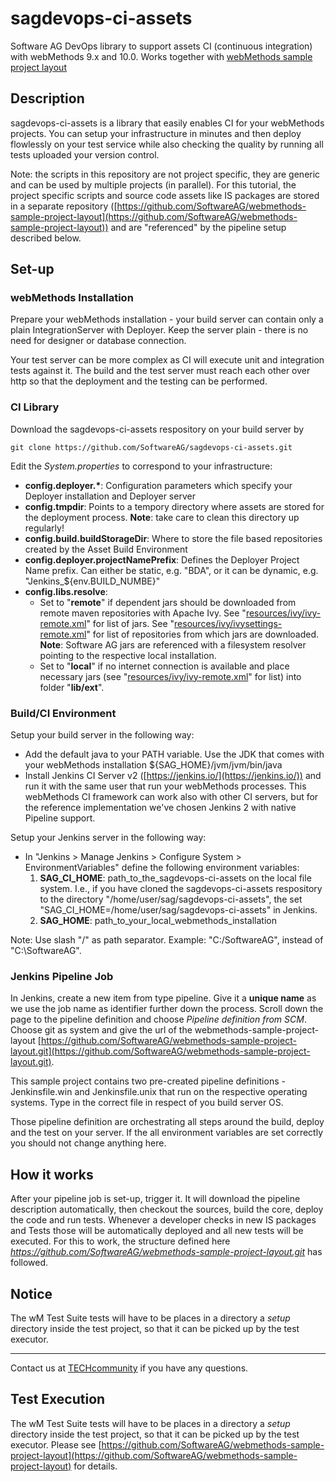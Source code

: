 # sagdevops-ci-assets
Software AG DevOps library to support assets CI (continuous integration) with webMethods 9.x and 10.0. Works together with [webMethods sample project layout](https://github.com/SoftwareAG/webmethods-sample-project-layout)


## Description
sagdevops-ci-assets is a library that easily enables CI for your webMethods projects. You can setup your infrastructure in minutes and then deploy flowlessly on your test service while also checking the quality by running all tests uploaded your version control.

Note: the scripts in this repository are not project specific, they are generic and can be used by multiple projects (in parallel). For this tutorial, the project specific scripts and source code assets like IS packages are stored in a separate repository ([https://github.com/SoftwareAG/webmethods-sample-project-layout](https://github.com/SoftwareAG/webmethods-sample-project-layout)) and are "referenced" by the pipeline setup described below.


## Set-up

### webMethods Installation
Prepare your webMethods installation - your build server can contain only a plain IntegrationServer with Deployer. Keep the server plain - there is no need for designer or database connection.

Your test server can be more complex as CI will execute unit and integration tests against it. The build and the test server must reach each other over http so that the deployment and the testing can be performed.

### CI Library
Download the sagdevops-ci-assets respository on your build server by

```
git clone https://github.com/SoftwareAG/sagdevops-ci-assets.git
```

Edit the _System.properties_ to correspond to your infrastructure:

* __config.deployer.*__: Configuration parameters which specify your Deployer installation and Deployer server
* __config.tmpdir__: Points to a tempory directory where assets are stored for the deployment process. **Note**: take care to clean this directory up regularly!
* __config.build.buildStorageDir__: Where to store the file based repositories created by the Asset Build Environment
* __config.deployer.projectNamePrefix__: Defines the Deployer Project Name prefix. Can either be static, e.g. "BDA", or it can be dynamic, e.g. "Jenkins_${env.BUILD_NUMBE}"
* __config.libs.resolve__: 
	* Set to "**remote**" if dependent jars should be downloaded from remote maven repositories with Apache Ivy. See "[resources/ivy/ivy-remote.xml](resources/ivy/ivy-remote.xml)" for list of jars. See "[resources/ivy/ivysettings-remote.xml](resources/ivy/ivysettings-remote.xml)" for list of repositories from which jars are downloaded. **Note**: Software AG jars are referenced with a filesystem resolver pointing to the respective local installation.
	* Set to "**local**" if no internet connection is available and place necessary jars (see "[resources/ivy/ivy-remote.xml](resources/ivy/ivy-remote.xml)" for list) into folder "**lib/ext**". 


### Build/CI Environment

Setup your build server in the following way:
 
* Add the default java to your PATH variable. Use the JDK that comes with your webMethods installation ${SAG_HOME}/jvm/jvm/bin/java
* Install Jenkins CI Server v2 ([https://jenkins.io/](https://jenkins.io/)) and run it with the same user that run your webMethods processes. This webMethods CI framework can work also with other CI servers, but for the reference implementation we've chosen Jenkins 2 with native Pipeline support.

Setup your Jenkins server in the following way:

* In "Jenkins > Manage Jenkins > Configure System > EnvironmentVariables" define the following environment variables:
	1. __SAG_CI_HOME__: path_to_the_sagdevops-ci-assets on the local file system. I.e., if you have cloned the sagdevops-ci-assets respository to the directory "/home/user/sag/sagdevops-ci-assets", the set "SAG_CI_HOME=/home/user/sag/sagdevops-ci-assets" in Jenkins.
	2. __SAG_HOME__: path_to_your_local_webmethods_installation

Note: Use slash "/" as path separator. Example: "C:/SoftwareAG", instead of "C:\SoftwareAG".

### Jenkins Pipeline Job
In Jenkins, create a new item from type pipeline. Give it a **unique name** as we use the job name as identifier further down the process. Scroll down the page to the pipeline definition and choose _Pipeline definition from SCM_. Choose git as system and give the url of the webmethods-sample-project-layout [https://github.com/SoftwareAG/webmethods-sample-project-layout.git](https://github.com/SoftwareAG/webmethods-sample-project-layout.git).

This sample project contains two pre-created pipeline definitions - Jenkinsfile.win and Jenkinsfile.unix that run on the respective operating systems. Type in the correct file in respect of you build server OS.

Those pipeline definition are orchestrating all steps around the build, deploy and the test on your server. If the all environment variables are set correctly you should not change anything here.


## How it works
After your pipeline job is set-up, trigger it. It will download the pipeline description automatically, then checkout the sources, build the core, deploy the code and run tests. 
Whenever a developer checks in new IS packages and Tests those will be automatically deployed and all new tests will be executed. For this to work, the structure defined here  _https://github.com/SoftwareAG/webmethods-sample-project-layout.git_ has followed.

## Notice
The wM Test Suite tests will have to be places in a directory a *setup* directory inside the test project, so that it can be picked up by the test executor.
_____________
Contact us at [TECHcommunity](mailto:technologycommunity@softwareag.com?subject=Github/SoftwareAG) if you have any questions.

## Test Execution
The wM Test Suite tests will have to be places in a directory a *setup* directory inside the test project, so that it can be picked up by the test executor. Please see [https://github.com/SoftwareAG/webmethods-sample-project-layout](https://github.com/SoftwareAG/webmethods-sample-project-layout) for details.









